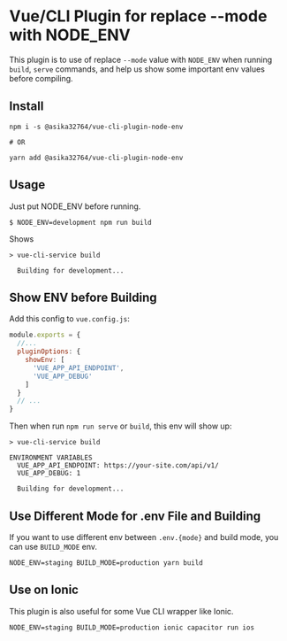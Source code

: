 # Vue/CLI Plugin for replace --mode with NODE_ENV

This plugin is to use of replace `--mode` value with `NODE_ENV` when running `build`, `serve` commands, 
and help us show some important env values before compiling.

## Install

```
npm i -s @asika32764/vue-cli-plugin-node-env

# OR

yarn add @asika32764/vue-cli-plugin-node-env
```

## Usage

Just put NODE_ENV before running.

```shell
$ NODE_ENV=development npm run build
```

Shows

```shell
> vue-cli-service build

  Building for development...

```

## Show ENV before Building

Add this config to  `vue.config.js`:

```javascript
module.exports = {
  //...
  pluginOptions: {
    showEnv: [
      'VUE_APP_API_ENDPOINT',
      'VUE_APP_DEBUG'
    ]
  }
  // ...
}
```

Then when run `npm run serve` or `build`, this env will show up:

```shell
> vue-cli-service build

ENVIRONMENT VARIABLES
  VUE_APP_API_ENDPOINT: https://your-site.com/api/v1/
  VUE_APP_DEBUG: 1

  Building for development...
```

## Use Different Mode for .env File and Building

If you want to use different env between `.env.{mode}` and build mode, you can use `BUILD_MODE` env.

```shell
NODE_ENV=staging BUILD_MODE=production yarn build
```

## Use on Ionic

This plugin is also useful for some Vue CLI wrapper like Ionic.

```shell
NODE_ENV=staging BUILD_MODE=production ionic capacitor run ios
```
